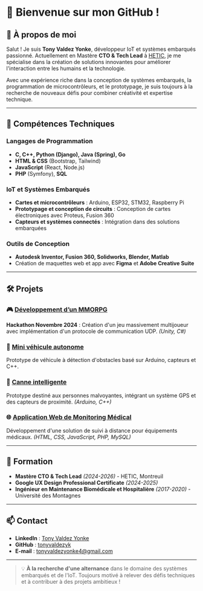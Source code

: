 # 👋 Bienvenue sur mon GitHub !

## 🚀 À propos de moi

Salut ! Je suis **Tony Valdez Yonke**, développeur IoT et systèmes embarqués passionné. Actuellement en Mastère **CTO & Tech Lead** à [HETIC](https://www.hetic.net/formations/mastere-cto-tech-lead), je me spécialise dans la création de solutions innovantes pour améliorer l'interaction entre les humains et la technologie.

Avec une expérience riche dans la conception de systèmes embarqués, la programmation de microcontrôleurs, et le prototypage, je suis toujours à la recherche de nouveaux défis pour combiner créativité et expertise technique.

---

## 💼 Compétences Techniques

### Langages de Programmation
- **C, C++, Python (Django), Java (Spring), Go**
- **HTML & CSS** (Bootstrap, Tailwind)
- **JavaScript** (React, Node.js)
- **PHP** (Symfony), **SQL**

### IoT et Systèmes Embarqués
- **Cartes et microcontrôleurs** : Arduino, ESP32, STM32, Raspberry Pi
- **Prototypage et conception de circuits** : Conception de cartes électroniques avec Proteus, Fusion 360
- **Capteurs et systèmes connectés** : Intégration dans des solutions embarquées

### Outils de Conception
- **Autodesk Inventor, Fusion 360, Solidworks, Blender, Matlab**
- Création de maquettes web et app avec **Figma** et **Adobe Creative Suite**

---

## 🛠️ Projets

### 🎮 [Développement d’un MMORPG](#)
**Hackathon Novembre 2024** : Création d'un jeu massivement multijoueur avec implémentation d'un protocole de communication UDP. *(Unity, C#)*

### 🚗 [Mini véhicule autonome](#)
Prototype de véhicule à détection d'obstacles basé sur Arduino, capteurs et C++.

### 🦯 [Canne intelligente](#)
Prototype destiné aux personnes malvoyantes, intégrant un système GPS et des capteurs de proximité. *(Arduino, C++)*

### 🌐 [Application Web de Monitoring Médical](#)
Développement d'une solution de suivi à distance pour équipements médicaux. *(HTML, CSS, JavaScript, PHP, MySQL)*

---

## 🌟 Formation

- **Mastère CTO & Tech Lead** *(2024-2026)* - HETIC, Montreuil
- **Google UX Design Professional Certificate** *(2024-2025)*
- **Ingénieur en Maintenance Biomédicale et Hospitalière** *(2017-2020)* - Université des Montagnes

---

## 📫 Contact

- **LinkedIn** : [Tony Valdez Yonke](https://www.linkedin.com/in/tony-valdez-yonke-001a59225/)
- **GitHub** : [tonyvaldezyk](https://github.com/tonyvaldezyk)
- **E-mail** : tonyvaldezyonke4@gmail.com

---

> 💡 **À la recherche d'une alternance** dans le domaine des systèmes embarqués et de l'IoT. Toujours motivé à relever des défis techniques et à contribuer à des projets ambitieux !

